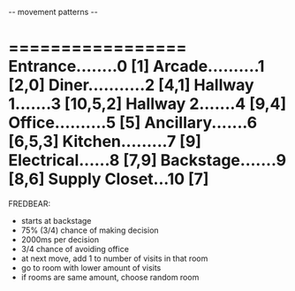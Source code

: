 -- movement patterns --

=================
Entrance........0 [1]
Arcade..........1 [2,0]
Diner...........2 [4,1]
Hallway 1.......3 [10,5,2]
Hallway 2.......4 [9,4]
Office..........5 [5]
Ancillary.......6 [6,5,3]
Kitchen.........7 [9]
Electrical......8 [7,9]
Backstage.......9 [8,6]
Supply Closet...10 [7]
=================

FREDBEAR:
- starts at backstage
- 75% (3/4) chance of making decision
- 2000ms per decision
- 3/4 chance of avoiding office
- at next move, add 1 to number of visits in that room
- go to room with lower amount of visits
- if rooms are same amount, choose random room
